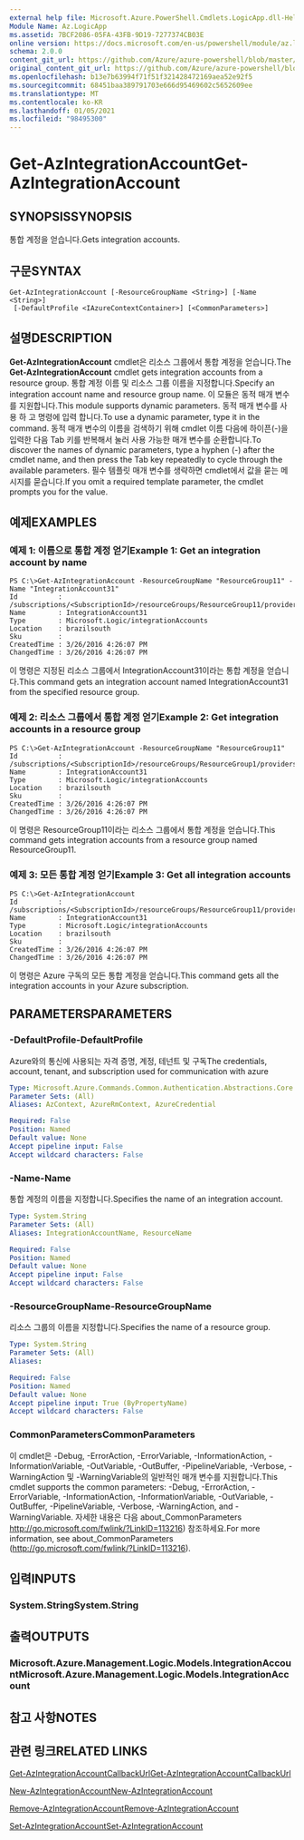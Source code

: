 ```yaml
---
external help file: Microsoft.Azure.PowerShell.Cmdlets.LogicApp.dll-Help.xml
Module Name: Az.LogicApp
ms.assetid: 7BCF2086-05FA-43FB-9D19-7277374CB03E
online version: https://docs.microsoft.com/en-us/powershell/module/az.logicapp/get-azintegrationaccount
schema: 2.0.0
content_git_url: https://github.com/Azure/azure-powershell/blob/master/src/LogicApp/LogicApp/help/Get-AzIntegrationAccount.md
original_content_git_url: https://github.com/Azure/azure-powershell/blob/master/src/LogicApp/LogicApp/help/Get-AzIntegrationAccount.md
ms.openlocfilehash: b13e7b63994f71f51f321428472169aea52e92f5
ms.sourcegitcommit: 68451baa389791703e666d95469602c5652609ee
ms.translationtype: MT
ms.contentlocale: ko-KR
ms.lasthandoff: 01/05/2021
ms.locfileid: "98495300"
---
```

# <span data-ttu-id="4aeeb-101">Get-AzIntegrationAccount</span><span class="sxs-lookup"><span data-stu-id="4aeeb-101">Get-AzIntegrationAccount</span></span>

## <span data-ttu-id="4aeeb-102">SYNOPSIS</span><span class="sxs-lookup"><span data-stu-id="4aeeb-102">SYNOPSIS</span></span>
<span data-ttu-id="4aeeb-103">통합 계정을 얻습니다.</span><span class="sxs-lookup"><span data-stu-id="4aeeb-103">Gets integration accounts.</span></span>

## <span data-ttu-id="4aeeb-104">구문</span><span class="sxs-lookup"><span data-stu-id="4aeeb-104">SYNTAX</span></span>

```
Get-AzIntegrationAccount [-ResourceGroupName <String>] [-Name <String>]
 [-DefaultProfile <IAzureContextContainer>] [<CommonParameters>]
```

## <span data-ttu-id="4aeeb-105">설명</span><span class="sxs-lookup"><span data-stu-id="4aeeb-105">DESCRIPTION</span></span>
<span data-ttu-id="4aeeb-106">**Get-AzIntegrationAccount** cmdlet은 리소스 그룹에서 통합 계정을 얻습니다.</span><span class="sxs-lookup"><span data-stu-id="4aeeb-106">The **Get-AzIntegrationAccount** cmdlet gets integration accounts from a resource group.</span></span> <span data-ttu-id="4aeeb-107">통합 계정 이름 및 리소스 그룹 이름을 지정합니다.</span><span class="sxs-lookup"><span data-stu-id="4aeeb-107">Specify an integration account name and resource group name.</span></span>
<span data-ttu-id="4aeeb-108">이 모듈은 동적 매개 변수를 지원합니다.</span><span class="sxs-lookup"><span data-stu-id="4aeeb-108">This module supports dynamic parameters.</span></span>
<span data-ttu-id="4aeeb-109">동적 매개 변수를 사용 하 고 명령에 입력 합니다.</span><span class="sxs-lookup"><span data-stu-id="4aeeb-109">To use a dynamic parameter, type it in the command.</span></span>
<span data-ttu-id="4aeeb-110">동적 매개 변수의 이름을 검색하기 위해 cmdlet 이름 다음에 하이픈(-)을 입력한 다음 Tab 키를 반복해서 눌러 사용 가능한 매개 변수를 순환합니다.</span><span class="sxs-lookup"><span data-stu-id="4aeeb-110">To discover the names of dynamic parameters, type a hyphen (-) after the cmdlet name, and then press the Tab key repeatedly to cycle through the available parameters.</span></span>
<span data-ttu-id="4aeeb-111">필수 템플릿 매개 변수를 생략하면 cmdlet에서 값을 묻는 메시지를 묻습니다.</span><span class="sxs-lookup"><span data-stu-id="4aeeb-111">If you omit a required template parameter, the cmdlet prompts you for the value.</span></span>

## <span data-ttu-id="4aeeb-112">예제</span><span class="sxs-lookup"><span data-stu-id="4aeeb-112">EXAMPLES</span></span>

### <span data-ttu-id="4aeeb-113">예제 1: 이름으로 통합 계정 얻기</span><span class="sxs-lookup"><span data-stu-id="4aeeb-113">Example 1: Get an integration account by name</span></span>
```
PS C:\>Get-AzIntegrationAccount -ResourceGroupName "ResourceGroup11" -Name "IntegrationAccount31"
Id          : /subscriptions/<SubscriptionId>/resourceGroups/ResourceGroup11/providers/Microsoft.Logic/integrationAccounts/IntegrationAccount31
Name        : IntegrationAccount31
Type        : Microsoft.Logic/integrationAccounts
Location    : brazilsouth
Sku         : 
CreatedTime : 3/26/2016 4:26:07 PM
ChangedTime : 3/26/2016 4:26:07 PM
```

<span data-ttu-id="4aeeb-114">이 명령은 지정된 리소스 그룹에서 IntegrationAccount31이라는 통합 계정을 얻습니다.</span><span class="sxs-lookup"><span data-stu-id="4aeeb-114">This command gets an integration account named IntegrationAccount31 from the specified resource group.</span></span>

### <span data-ttu-id="4aeeb-115">예제 2: 리소스 그룹에서 통합 계정 얻기</span><span class="sxs-lookup"><span data-stu-id="4aeeb-115">Example 2: Get integration accounts in a resource group</span></span>
```
PS C:\>Get-AzIntegrationAccount -ResourceGroupName "ResourceGroup11"
Id          : /subscriptions/<SubscriptionId>/resourceGroups/ResourceGroup1/providers/Microsoft.Logic/integrationAccounts/IntegrationAccount31
Name        : IntegrationAccount31
Type        : Microsoft.Logic/integrationAccounts
Location    : brazilsouth
Sku         : 
CreatedTime : 3/26/2016 4:26:07 PM
ChangedTime : 3/26/2016 4:26:07 PM
```

<span data-ttu-id="4aeeb-116">이 명령은 ResourceGroup11이라는 리소스 그룹에서 통합 계정을 얻습니다.</span><span class="sxs-lookup"><span data-stu-id="4aeeb-116">This command gets integration accounts from a resource group named ResourceGroup11.</span></span>

### <span data-ttu-id="4aeeb-117">예제 3: 모든 통합 계정 얻기</span><span class="sxs-lookup"><span data-stu-id="4aeeb-117">Example 3: Get all integration accounts</span></span>
```
PS C:\>Get-AzIntegrationAccount
Id          : /subscriptions/<SubscriptionId>/resourceGroups/ResourceGroup11/providers/Microsoft.Logic/integrationAccounts/IntegrationAccount31
Name        : IntegrationAccount31
Type        : Microsoft.Logic/integrationAccounts
Location    : brazilsouth
Sku         : 
CreatedTime : 3/26/2016 4:26:07 PM
ChangedTime : 3/26/2016 4:26:07 PM
```

<span data-ttu-id="4aeeb-118">이 명령은 Azure 구독의 모든 통합 계정을 얻습니다.</span><span class="sxs-lookup"><span data-stu-id="4aeeb-118">This command gets all the integration accounts in your Azure subscription.</span></span>

## <span data-ttu-id="4aeeb-119">PARAMETERS</span><span class="sxs-lookup"><span data-stu-id="4aeeb-119">PARAMETERS</span></span>

### <span data-ttu-id="4aeeb-120">-DefaultProfile</span><span class="sxs-lookup"><span data-stu-id="4aeeb-120">-DefaultProfile</span></span>
<span data-ttu-id="4aeeb-121">Azure와의 통신에 사용되는 자격 증명, 계정, 테넌트 및 구독</span><span class="sxs-lookup"><span data-stu-id="4aeeb-121">The credentials, account, tenant, and subscription used for communication with azure</span></span>

```yaml
Type: Microsoft.Azure.Commands.Common.Authentication.Abstractions.Core.IAzureContextContainer
Parameter Sets: (All)
Aliases: AzContext, AzureRmContext, AzureCredential

Required: False
Position: Named
Default value: None
Accept pipeline input: False
Accept wildcard characters: False
```

### <span data-ttu-id="4aeeb-122">-Name</span><span class="sxs-lookup"><span data-stu-id="4aeeb-122">-Name</span></span>
<span data-ttu-id="4aeeb-123">통합 계정의 이름을 지정합니다.</span><span class="sxs-lookup"><span data-stu-id="4aeeb-123">Specifies the name of an integration account.</span></span>

```yaml
Type: System.String
Parameter Sets: (All)
Aliases: IntegrationAccountName, ResourceName

Required: False
Position: Named
Default value: None
Accept pipeline input: False
Accept wildcard characters: False
```

### <span data-ttu-id="4aeeb-124">-ResourceGroupName</span><span class="sxs-lookup"><span data-stu-id="4aeeb-124">-ResourceGroupName</span></span>
<span data-ttu-id="4aeeb-125">리소스 그룹의 이름을 지정합니다.</span><span class="sxs-lookup"><span data-stu-id="4aeeb-125">Specifies the name of a resource group.</span></span>

```yaml
Type: System.String
Parameter Sets: (All)
Aliases:

Required: False
Position: Named
Default value: None
Accept pipeline input: True (ByPropertyName)
Accept wildcard characters: False
```

### <span data-ttu-id="4aeeb-126">CommonParameters</span><span class="sxs-lookup"><span data-stu-id="4aeeb-126">CommonParameters</span></span>
<span data-ttu-id="4aeeb-127">이 cmdlet은 -Debug, -ErrorAction, -ErrorVariable, -InformationAction, -InformationVariable, -OutVariable, -OutBuffer, -PipelineVariable, -Verbose, -WarningAction 및 -WarningVariable의 일반적인 매개 변수를 지원합니다.</span><span class="sxs-lookup"><span data-stu-id="4aeeb-127">This cmdlet supports the common parameters: -Debug, -ErrorAction, -ErrorVariable, -InformationAction, -InformationVariable, -OutVariable, -OutBuffer, -PipelineVariable, -Verbose, -WarningAction, and -WarningVariable.</span></span> <span data-ttu-id="4aeeb-128">자세한 내용은 다음 about_CommonParameters http://go.microsoft.com/fwlink/?LinkID=113216) 참조하세요.</span><span class="sxs-lookup"><span data-stu-id="4aeeb-128">For more information, see about_CommonParameters (http://go.microsoft.com/fwlink/?LinkID=113216).</span></span>

## <span data-ttu-id="4aeeb-129">입력</span><span class="sxs-lookup"><span data-stu-id="4aeeb-129">INPUTS</span></span>

### <span data-ttu-id="4aeeb-130">System.String</span><span class="sxs-lookup"><span data-stu-id="4aeeb-130">System.String</span></span>

## <span data-ttu-id="4aeeb-131">출력</span><span class="sxs-lookup"><span data-stu-id="4aeeb-131">OUTPUTS</span></span>

### <span data-ttu-id="4aeeb-132">Microsoft.Azure.Management.Logic.Models.IntegrationAccount</span><span class="sxs-lookup"><span data-stu-id="4aeeb-132">Microsoft.Azure.Management.Logic.Models.IntegrationAccount</span></span>

## <span data-ttu-id="4aeeb-133">참고 사항</span><span class="sxs-lookup"><span data-stu-id="4aeeb-133">NOTES</span></span>

## <span data-ttu-id="4aeeb-134">관련 링크</span><span class="sxs-lookup"><span data-stu-id="4aeeb-134">RELATED LINKS</span></span>

[<span data-ttu-id="4aeeb-135">Get-AzIntegrationAccountCallbackUrl</span><span class="sxs-lookup"><span data-stu-id="4aeeb-135">Get-AzIntegrationAccountCallbackUrl</span></span>](./Get-AzIntegrationAccountCallbackUrl.md)

[<span data-ttu-id="4aeeb-136">New-AzIntegrationAccount</span><span class="sxs-lookup"><span data-stu-id="4aeeb-136">New-AzIntegrationAccount</span></span>](./New-AzIntegrationAccount.md)

[<span data-ttu-id="4aeeb-137">Remove-AzIntegrationAccount</span><span class="sxs-lookup"><span data-stu-id="4aeeb-137">Remove-AzIntegrationAccount</span></span>](./Remove-AzIntegrationAccount.md)

[<span data-ttu-id="4aeeb-138">Set-AzIntegrationAccount</span><span class="sxs-lookup"><span data-stu-id="4aeeb-138">Set-AzIntegrationAccount</span></span>](./Set-AzIntegrationAccount.md)


